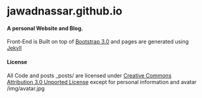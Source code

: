 # jawadnassar.github.io

#### A personal Website and Blog.

Front-End is Built on top of [Bootstrap 3.0](http://getbootstrap.com/) and pages are generated using [Jekyll](http://jekyllrb.com/)

#### License

All Code and posts _posts/ are licensed under [Creative Commons Attribution 3.0 Unported License](http://creativecommons.org/licenses/by/3.0/) except for personal information and avatar /img/avatar.jpg


